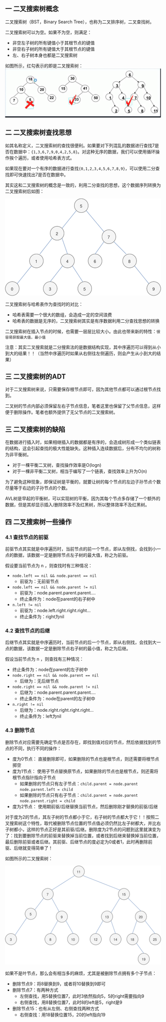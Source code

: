 ## 一 二叉搜索树概念

二叉搜索树（BST，Binary Search Tree），也称为二叉排序树，二叉查找树。  

二叉搜索树可以为空。如果不为空，则满足：
- 非空左子树的所有键值小于其根节点的键值
- 非空右子树的所有键值大于其根节点的键值
- 左、右子树本身也都是二叉搜索树

如图所示，红勾表示的即是二叉搜索树：  
![](../images/structure/bstree-01.png)  

## 二 二叉搜索树查找思想

如其名称定义，二叉搜索树的查找很便利。如果要对下列混乱的数据进行查找7是否在数据中：`{1,3,6,7,9,0,4,2,5,8}`。对这种无序的数据，我们可以使用循环操作挨个遍历，或者使用哈希表方式。  

如果现在要对一个有序的数据进行查找`{0,1,2,3,4,5,6,7,8,9}`，可以使用二分查找即可快速找出7是否在数据中。  

其实这和二叉搜索树的概念是一致的，利用二分查找的思想，这个数据序列转换为二叉搜索树后如图：  

![](../images/structure/bstree-02.svg)  

二叉搜索树与哈希表作为查找时的对比：
- 哈希表需要一个很大的数组，会造成一定的空间浪费
- 哈希表的数据是无序的，二叉搜索树其实是有序数据利用二分查找思想的转换

二叉搜索树在插入节点的时候，也需要一层层比较大小。由此也带来新的特性：`很容易获取最大值，最小值`  

注意：其实二叉搜索就是二分搜索法的是数据结构实现，其中序遍历可以得到从小到大的结果！！（当然中序遍历时如果从右侧往左侧遍历，则会产生从小到大的结果）

## 三 二叉搜索树的ADT

对于二叉搜索树来说，只需要保存根节点即可，因为其他节点都可以通过根节点找到。  

二叉树的节点内部必须保留左右子节点信息，笔者这里也保留了父节点信息，这样便于删除操作。笔者也额外提供了无父节点的二叉搜索树。  

## 三 二叉搜索树的缺陷

在数据进行插入时，如果相继插入的数据都是有序的，会造成树形成一个类似链表的结构，这会引起查找的极大性能缺失。这种插入连续数据后，分布不均匀的树称为非平衡树。
- 对于一棵平衡二叉树，查找操作效率是O(logn)
- 对于一棵非平衡二叉树，相当于编写了一个链表，查找效率上升为O(n)

为了避免这种现象，即保证树是平衡的，就要让树的每个节点的左边子孙节点个数尽量等于右边的子孙节点的个数。  

AVL树是早起的平衡树，可以实现树的平衡，因为其每个节点多存储了一个额外的数据，但是其却显示插入/删除效率不及红黑树，所以整体效率不及红黑树。  

## 四 二叉搜索树一些操作

### 4.1 查找节点的前驱

前驱节点其实就是中序遍历时，当前节点的前一个节点，即从左侧找，会找到小一点的数据，该数据一定是删除节点左子树的最大值，称之为前驱。

假设要当前节点为 n ，则查找时有三种情况：
- `node.left == nil && node.parent == nil`
  - 前驱为：无前驱节点
- `node.left == nil && node.parent != nil`
  - 前驱为：node.parent.parent.parent....
  - 终止条件为：node在parent的右子树中
- `n.left != nil`
  - 前驱为：node.left.right.right.right...
  - 终止条件为：right为nil

### 4.2 查找节点的后继

后继节点其实就是中序遍历时，当前节点的后一个节点，即从右侧找，会找到大一点的数据，该数据一定是删除节点右子树的最小值，称之为后继。  

假设当前节点为 n ，则查找有三种情况：
  - 终止条件为：node在parent的左子树中
- `node.right == nil && node.parent == nil`
  - 后继为：无后继节点
- `node.right == nil && node.parent != nil`
  - 后继为：node.parent.parent.parent....
  - 终止条件为：node在parent的左子树中
- `n.right != nil`
  - 后继为：node.right.right.right.right...
  - 终止条件为：left为nil

### 4.3 删除节点

删除节点对应需要先确定节点是否存在，即找到值对应的节点，然后依据找到的节点的不同，执行不同的操作：
- 度为0节点： 直接删除即可，如果删除的节点也是根节点，则还需要将根节点掷空
- 度为1节点： 使用子节点替换原节点，如果删除的节点也是根节点，则还需将根节点指针指向子节点
  - 如果删除的节点只有左子节点：`child.parent = node.parent   node.parent.left = child`
  - 如果删除的节点只有右子节点：`child.parent = node.parent   node.parent.right = child`
- 度为2节点： 使用期前驱/后继替换当前节点，然后删除刚才替换的前驱/后继 

对于度为2的节点，其左子树的节点都小于它，右子树的节点都大于它！！按照二叉搜索树这个特性，取代被删除节点位置的节点值必须仍然比左子树都大，并比右子树都小，这样的节点正好是其前驱/后继。删除度为2节点的问题到这里就演变为了：找到要删除节点的前驱来替换掉当前位置，或者找到后继来替换掉当前位置，最后删除前驱或者后继。其前驱、后继节点的度必定为0或者1，此时再删除前驱、后继就变得简单了！

如图所示的二叉搜索树：  

![](../images/structure/bstree-03.svg)  

如果不是叶节点，那么会有相当多的麻烦，尤其是被删除节点拥有多个子节点：
- 删除节点9：将8替换到9，或者将10替换到9即可
- 删除节点7：有两种方式
  - 左侧查找，用5替换位置7，此时3依然指向5，5的right需要指向9
  - 右侧查找，用8替换位置7，此时8的left是5，right是9
- 删除节点15：也有从左侧、右侧查找两种方式
  - 右侧查找：用18替换位置15，20的left指向19